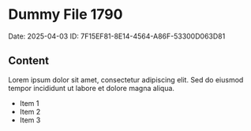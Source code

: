 # Dummy File 1790

Date: 2025-04-03
ID: 7F15EF81-8E14-4564-A86F-53300D063D81

## Content

Lorem ipsum dolor sit amet, consectetur adipiscing elit.
Sed do eiusmod tempor incididunt ut labore et dolore magna aliqua.

* Item 1
* Item 2
* Item 3

